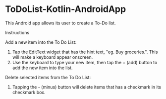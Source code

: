 # ToDoList-Kotlin-AndroidApp
This Android app allows its user to create a To-Do list.

Instructions

Add a new item into the To Do List:
1. Tap the EditText widget that has the hint text, "eg. Buy groceries.". This will make a keyboard appear onscreen.
2. Use the keyboard to type your new item, then tap the + (add) button to add the new item into the list.

Delete selected items from the To Do List:
1. Tapping the - (minus) button will delete items that has a checkmark in its checkmark box. 
